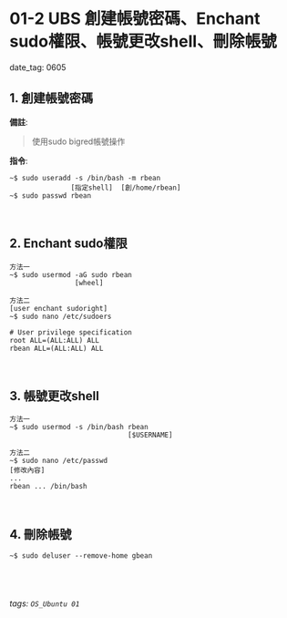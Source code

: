 # 01-2 UBS 創建帳號密碼、Enchant sudo權限、帳號更改shell、刪除帳號
date_tag: 0605

## 1. 創建帳號密碼

**備註**:
>使用sudo bigred帳號操作

**指令**:

```
~$ sudo useradd -s /bin/bash -m rbean
               [指定shell]  [創/home/rbean]
~$ sudo passwd rbean
```

</br>

## 2. Enchant sudo權限

```
方法一
~$ sudo usermod -aG sudo rbean
                [wheel]

方法二
[user enchant sudoright]
~$ sudo nano /etc/sudoers

# User privilege specification
root ALL=(ALL:ALL) ALL
rbean ALL=(ALL:ALL) ALL
```
</br>

## 3. 帳號更改shell

```
方法一
~$ sudo usermod -s /bin/bash rbean
                             [$USERNAME]
                
方法二
~$ sudo nano /etc/passwd
[修改內容]
...
rbean ... /bin/bash
```
</br>

## 4. 刪除帳號

```
~$ sudo deluser --remove-home gbean
```


<br /><br />
###### tags: `OS_Ubuntu 01`
